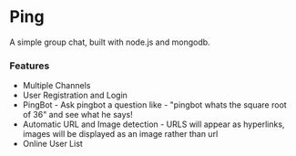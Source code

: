 # Ping
A simple group chat, built with node.js and mongodb. 

### Features

* Multiple Channels
* User Registration and Login
* PingBot - Ask pingbot a question like - "pingbot whats the square root of 36" and see what he says!
* Automatic URL and Image detection - URLS will appear as hyperlinks, images will be displayed as an image rather than url
* Online User List

